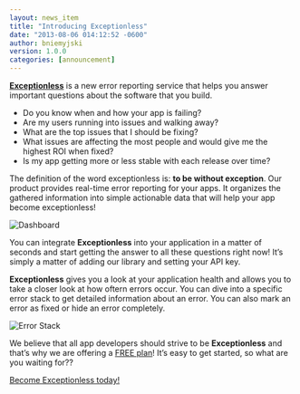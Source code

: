 ```yaml
---
layout: news_item
title: "Introducing Exceptionless"
date: "2013-08-06 014:12:52 -0600"
author: bniemyjski
version: 1.0.0
categories: [announcement]
---
```


[**Exceptionless**](http://exceptionless.com) is a new error reporting service that helps you answer important questions about the software that you build.

* Do you know when and how your app is failing?
* Are my users running into issues and walking away?
* What are the top issues that I should be fixing?
* What issues are affecting the most people and would give me the highest ROI when fixed?
* Is my app getting more or less stable with each release over time?

The definition of the word exceptionless is: **to be without exception**. Our product provides real-time error reporting for your apps. It organizes the gathered information into simple actionable data that will help your app become exceptionless!

<p><img class="img-polaroid" src="http://exceptionless.com/images/screens/dashboard.png" alt="Dashboard" /></p>

You can integrate **Exceptionless** into your application in a matter of seconds and start getting the answer to all these questions right now! It’s simply a matter of adding our library and setting your API key.

**Exceptionless** gives you a look at your application health and allows you to take a closer look at how oftern errors occur. You can dive into a specific error stack to get detailed information about an error. You can also mark an error as fixed or hide an error completely.

<p><img class="img-polaroid" src="http://exceptionless.com/images/screens/stack.png" alt="Error Stack" /></p>

We believe that all app developers should strive to be **Exceptionless** and that’s why we are offering a [FREE plan](http://exceptionless.com/pricing)! It’s easy to get started, so what are you waiting for??

<div class="pagination-centered">
  <a href="https://exceptionless.com/signup" class="btn btn-primary btn-large">Become Exceptionless today!</a>
</div>
